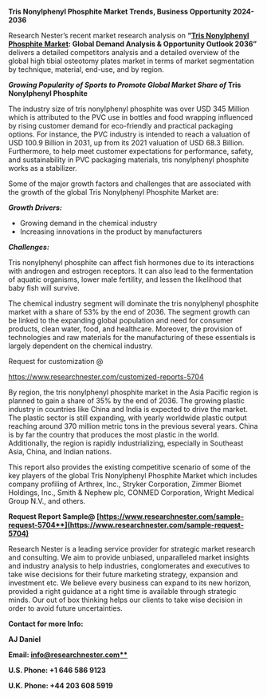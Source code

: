 ﻿**Tris Nonylphenyl Phosphite Market Trends, Business Opportunity 2024-2036**

Research Nester’s recent market research analysis on **“[Tris Nonylphenyl Phosphite Market](https://www.researchnester.com/reports/tris-nonylphenyl-phosphite-market/5704): Global Demand Analysis & Opportunity Outlook 2036”** delivers a detailed competitors analysis and a detailed overview of the global high tibial osteotomy plates market in terms of market segmentation by technique, material, end-use, and by region. 

***Growing Popularity of Sports to Promote Global Market Share of* Tris Nonylphenyl Phosphite** 

The industry size of tris nonylphenyl phosphite was over USD 345 Million which is attributed to the PVC use in bottles and food wrapping influenced by rising customer demand for eco-friendly and practical packaging options. For instance, the PVC industry is intended to reach a valuation of USD 100.9 Billion in 2031, up from its 2021 valuation of USD 68.3 Billion. Furthermore, to help meet customer expectations for performance, safety, and sustainability in PVC packaging materials, tris nonylphenyl phosphite works as a stabilizer. 

Some of the major growth factors and challenges that are associated with the growth of the global Tris Nonylphenyl Phosphite Market are:

***Growth Drivers:***

- Growing demand in the chemical industry 
- Increasing innovations in the product by manufacturers 

***Challenges:***

Tris nonylphenyl phosphite can affect fish hormones due to its interactions with androgen and estrogen receptors. It can also lead to the fermentation of aquatic organisms, lower male fertility, and lessen the likelihood that baby fish will survive. 

The chemical industry segment will dominate the tris nonylphenyl phosphite market with a share of 53% by the end of 2036. The segment growth can be linked to the expanding global population and need for consumer products, clean water, food, and healthcare. Moreover, the provision of technologies and raw materials for the manufacturing of these essentials is largely dependent on the chemical industry.

Request for customization @ 

<https://www.researchnester.com/customized-reports-5704>

By region, the tris nonylphenyl phosphite market in the Asia Pacific region is planned to gain a share of 35% by the end of 2036. The growing plastic industry in countries like China and India is expected to drive the market. The plastic sector is still expanding, with yearly worldwide plastic output reaching around 370 million metric tons in the previous several years. China is by far the country that produces the most plastic in the world.  Additionally, the region is rapidly industrializing, especially in Southeast Asia, China, and Indian nations.

This report also provides the existing competitive scenario of some of the key players of the global Tris Nonylphenyl Phosphite Market which includes company profiling of Arthrex, Inc., Stryker Corporation, Zimmer Biomet Holdings, Inc., Smith & Nephew plc, CONMED Corporation, Wright Medical Group N.V., and others.      

**Request Report Sample@ [https://www.researchnester.com/sample-request-5704**](https://www.researchnester.com/sample-request-5704)**

Research Nester is a leading service provider for strategic market research and consulting. We aim to provide unbiased, unparalleled market insights and industry analysis to help industries, conglomerates and executives to take wise decisions for their future marketing strategy, expansion and investment etc. We believe every business can expand to its new horizon, provided a right guidance at a right time is available through strategic minds. Our out of box thinking helps our clients to take wise decision in order to avoid future uncertainties.

**Contact for more Info:**

**AJ Daniel**

**Email: [info@researchnester.com**](mailto:info@researchnester.com)**

**U.S. Phone: +1 646 586 9123** 

**U.K. Phone: +44 203 608 5919**

